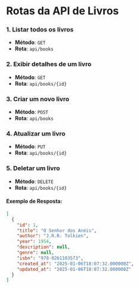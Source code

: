 # Rotas da API de Livros

### 1. Listar todos os livros
- **Método**: `GET`
- **Rota**: `api/books`

### 2. Exibir detalhes de um livro
- **Método**: `GET`
- **Rota**: `api/books/{id}`

### 3. Criar um novo livro
- **Método**: `POST`
- **Rota**: `api/books`

### 4. Atualizar um livro
- **Método**: `PUT`
- **Rota**: `api/books/{id}`

### 5. Deletar um livro
- **Método**: `DELETE`
- **Rota**: `api/books/{id}`

#### Exemplo de Resposta:
```json
[
  {
    "id": 1,
    "title": "O Senhor dos Anéis",
    "author": "J.R.R. Tolkien",
    "year": 1954,
    "description": null,
    "genre": null,
    "isbn": "978-0261103573",
    "created_at": "2025-01-06T18:07:32.000000Z",
    "updated_at": "2025-01-06T18:07:32.000000Z"
  }
]
